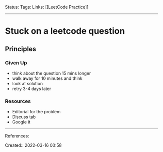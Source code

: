 Status: 
Tags: 
Links: [[LeetCode Practice]]
___

# Stuck on a leetcode question
## Principles
### Given Up
- think about the question 15 mins longer
- walk away for 10 minutes and think
- look at solution
- retry 3-4 days later
### Resources
- Editorial for the problem
- Discuss tab
- Google it
___
References:

Created:: 2022-03-16 00:58